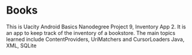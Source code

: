 # Books
This is Uacity Android Basics Nanodegree Project 9, Inventory App 2. It is an app to keep track of the inventory of a bookstore. The main topics learned include ContentProviders, UriMatchers and CursorLoaders
Java, XML, SQLite
